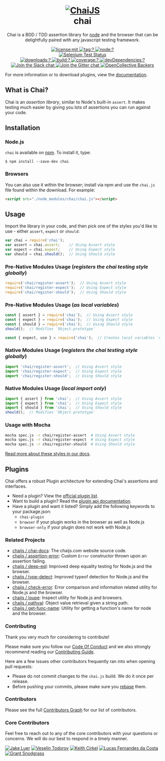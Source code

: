 <h1 align=center>
  <a href="http://chaijs.com" title="Chai Documentation">
    <img alt="ChaiJS" src="http://chaijs.com/img/chai-logo.png">
  </a>
  <br>
  chai
</h1>

<p align=center>
  Chai is a BDD / TDD assertion library for <a href="http://nodejs.org">node</a> and the browser that can be delightfully paired with any javascript testing framework.
</p>

<p align=center>
  <a href="LICENSE">
    <img
      alt="license:mit"
      src="https://img.shields.io/badge/license-mit-green.svg?style=flat-square"
    />
  </a>
  <a href="https://github.com/chaijs/chai/releases">
    <img
      alt="tag:?"
      src="https://img.shields.io/github/tag/chaijs/chai.svg?style=flat-square"
    />
  </a>
  <a href="https://www.npmjs.com/package/chai">
    <img
      alt="node:?"
      src="https://img.shields.io/badge/node-%3E=4.0-blue.svg?style=flat-square"
    />
  </a>
  <br/>
  <a href="https://saucelabs.com/u/chaijs">
    <img
      alt="Selenium Test Status"
      src="https://saucelabs.com/browser-matrix/chaijs.svg"
    />
  </a>
  <br/>
  <a href="https://www.npmjs.com/packages/chai">
    <img
      alt="downloads:?"
      src="https://img.shields.io/npm/dm/chai.svg?style=flat-square"
    />
  </a>
  <a href="https://travis-ci.org/chaijs/chai">
    <img
      alt="build:?"
      src="https://img.shields.io/travis/chaijs/chai/master.svg?style=flat-square"
    />
  </a>
  <a href="https://codecov.io/gh/chaijs/chai">
    <img
      alt="coverage:?"
      src="https://img.shields.io/codecov/c/github/chaijs/chai.svg?style=flat-square"
    />
  </a>
  <a href="">
    <img
      alt="devDependencies:?"
      src="https://img.shields.io/david/chaijs/chai.svg?style=flat-square"
    />
  </a>
  <br/>
  <a href="https://chai-slack.herokuapp.com/">
    <img
      alt="Join the Slack chat"
      src="https://img.shields.io/badge/slack-join%20chat-E2206F.svg?style=flat-square"
    />
  </a>
  <a href="https://gitter.im/chaijs/chai">
    <img
      alt="Join the Gitter chat"
      src="https://img.shields.io/badge/gitter-join%20chat-D0104D.svg?style=flat-square"
    />
  </a>
  <a href="https://opencollective.com/chaijs">
    <img
      alt="OpenCollective Backers"
      src="https://opencollective.com/chaijs/backers/badge.svg?style=flat-square"
    />
  </a>
</p>

For more information or to download plugins, view the [documentation](http://chaijs.com).

## What is Chai?

Chai is an _assertion library_, similar to Node's built-in `assert`. It makes testing much easier by giving you lots of assertions you can run against your code.

## Installation

### Node.js

`chai` is available on [npm](http://npmjs.org). To install it, type:

    $ npm install --save-dev chai

### Browsers

You can also use it within the browser; install via npm and use the `chai.js` file found within the download. For example:

```html
<script src="./node_modules/chai/chai.js"></script>
```

## Usage

Import the library in your code, and then pick one of the styles you'd like to use - either `assert`, `expect` or `should`:

```js
var chai = require('chai');  
var assert = chai.assert;    // Using Assert style
var expect = chai.expect;    // Using Expect style
var should = chai.should();  // Using Should style
```

### Pre-Native Modules Usage (_registers the chai testing style globally_)

```js
require('chai/register-assert');  // Using Assert style
require('chai/register-expect');  // Using Expect style
require('chai/register-should');  // Using Should style
```

### Pre-Native Modules Usage (_as local variables_)

```js
const { assert } = require('chai');  // Using Assert style
const { expect } = require('chai');  // Using Expect style
const { should } = require('chai');  // Using Should style
should();  // Modifies `Object.prototype`

const { expect, use } = require('chai');  // Creates local variables `expect` and `use`; useful for plugin use
```

### Native Modules Usage (_registers the chai testing style globally_)

```js
import 'chai/register-assert';  // Using Assert style
import 'chai/register-expect';  // Using Expect style
import 'chai/register-should';  // Using Should style
```

### Native Modules Usage (_local import only_)

```js
import { assert } from 'chai';  // Using Assert style
import { expect } from 'chai';  // Using Expect style
import { should } from 'chai';  // Using Should style
should();  // Modifies `Object.prototype`
```

### Usage with Mocha

```bash
mocha spec.js -r chai/register-assert  # Using Assert style
mocha spec.js -r chai/register-expect  # Using Expect style
mocha spec.js -r chai/register-should  # Using Should style
```

[Read more about these styles in our docs](http://chaijs.com/guide/styles/).

## Plugins

Chai offers a robust Plugin architecture for extending Chai's assertions and interfaces.

- Need a plugin? View the [official plugin list](http://chaijs.com/plugins).
- Want to build a plugin? Read the [plugin api documentation](http://chaijs.com/guide/plugins/).
- Have a plugin and want it listed? Simply add the following keywords to your package.json:
  -  `chai-plugin`
  -  `browser` if your plugin works in the browser as well as Node.js
  -  `browser-only` if your plugin does not work with Node.js

### Related Projects

- [chaijs / chai-docs](https://github.com/chaijs/chai-docs): The chaijs.com website source code.
- [chaijs / assertion-error](https://github.com/chaijs/assertion-error): Custom `Error` constructor thrown upon an assertion failing.
- [chaijs / deep-eql](https://github.com/chaijs/deep-eql): Improved deep equality testing for Node.js and the browser.
- [chaijs / type-detect](https://github.com/chaijs/type-detect): Improved typeof detection for Node.js and the browser.
- [chaijs / check-error](https://github.com/chaijs/check-error): Error comparison and information related utility for Node.js and the browser.
- [chaijs / loupe](https://github.com/chaijs/loupe): Inspect utility for Node.js and browsers.
- [chaijs / pathval](https://github.com/chaijs/pathval): Object value retrieval given a string path.
- [chaijs / get-func-name](https://github.com/chaijs/get-func-name): Utility for getting a function's name for node and the browser.

### Contributing

Thank you very much for considering to contribute!

Please make sure you follow our [Code Of Conduct](https://github.com/chaijs/chai/blob/master/CODE_OF_CONDUCT.md) and we also strongly recommend reading our [Contributing Guide](https://github.com/chaijs/chai/blob/master/CONTRIBUTING.md).

Here are a few issues other contributors frequently ran into when opening pull requests:

- Please do not commit changes to the `chai.js` build. We do it once per release.
- Before pushing your commits, please make sure you [rebase](https://github.com/chaijs/chai/blob/master/CONTRIBUTING.md#pull-requests) them.

### Contributors

Please see the full
[Contributors Graph](https://github.com/chaijs/chai/graphs/contributors) for our
list of contributors.

### Core Contributors

Feel free to reach out to any of the core contributors with your questions or
concerns. We will do our best to respond in a timely manner.

[![Jake Luer](https://avatars3.githubusercontent.com/u/58988?v=3&s=50)](https://github.com/logicalparadox)
[![Veselin Todorov](https://avatars3.githubusercontent.com/u/330048?v=3&s=50)](https://github.com/vesln)
[![Keith Cirkel](https://avatars3.githubusercontent.com/u/118266?v=3&s=50)](https://github.com/keithamus)
[![Lucas Fernandes da Costa](https://avatars3.githubusercontent.com/u/6868147?v=3&s=50)](https://github.com/lucasfcosta)
[![Grant Snodgrass](https://avatars3.githubusercontent.com/u/17260989?v=3&s=50)](https://github.com/meeber)
